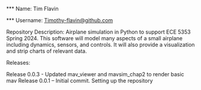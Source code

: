 *** Name: Tim Flavin

*** Username: Timothy-flavin@github.com

Repository Description: Airplane simulation in Python to support ECE 5353 Spring 2024.  This software will model many aspects of a small airplane including dynamics, sensors, and controls.  It will also provide a visualization and strip charts of relevant data.

Releases:

Release 0.0.3 - Updated mav_viewer and mavsim_chap2 to render basic mav
Release 0.0.1 – Initial commit. Setting up the repository